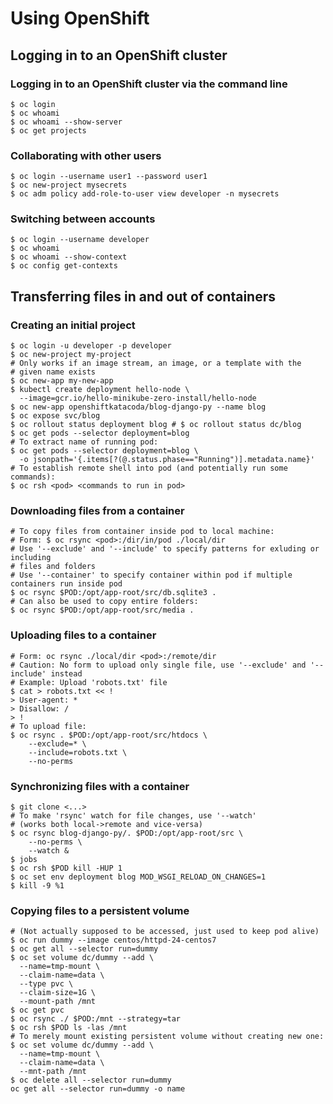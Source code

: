 # Using OpenShift

## Logging in to an OpenShift cluster

### Logging in to an OpenShift cluster via the command line

```
$ oc login
$ oc whoami
$ oc whoami --show-server
$ oc get projects
```

### Collaborating with other users
```
$ oc login --username user1 --password user1
$ oc new-project mysecrets
$ oc adm policy add-role-to-user view developer -n mysecrets
```

### Switching between accounts
```
$ oc login --username developer
$ oc whoami
$ oc whoami --show-context
$ oc config get-contexts
```

## Transferring files in and out of containers

### Creating an initial project
```
$ oc login -u developer -p developer
$ oc new-project my-project
# Only works if an image stream, an image, or a template with the 
# given name exists
$ oc new-app my-new-app 
$ kubectl create deployment hello-node \
  --image=gcr.io/hello-minikube-zero-install/hello-node
$ oc new-app openshiftkatacoda/blog-django-py --name blog
$ oc expose svc/blog
$ oc rollout status deployment blog # $ oc rollout status dc/blog
$ oc get pods --selector deployment=blog
# To extract name of running pod:
$ oc get pods --selector deployment=blog \
  -o jsonpath='{.items[?(@.status.phase=="Running")].metadata.name}'
# To establish remote shell into pod (and potentially run some commands):
$ oc rsh <pod> <commands to run in pod>
```

### Downloading files from a container

```
# To copy files from container inside pod to local machine:
# Form: $ oc rsync <pod>:/dir/in/pod ./local/dir
# Use '--exclude' and '--include' to specify patterns for exluding or including 
# files and folders
# Use '--container' to specify container within pod if multiple containers run inside pod
$ oc rsync $POD:/opt/app-root/src/db.sqlite3 .
# Can also be used to copy entire folders:
$ oc rsync $POD:/opt/app-root/src/media .

```
### Uploading files to a container

```
# Form: oc rsync ./local/dir <pod>:/remote/dir
# Caution: No form to upload only single file, use '--exclude' and '--include' instead
# Example: Upload 'robots.txt' file
$ cat > robots.txt << !
> User-agent: *
> Disallow: /
> !
# To upload file:
$ oc rsync . $POD:/opt/app-root/src/htdocs \
    --exclude=* \
    --include=robots.txt \
    --no-perms
```

### Synchronizing files with a container

```
$ git clone <...>
# To make 'rsync' watch for file changes, use '--watch' 
# (works both local->remote and vice-versa)
$ oc rsync blog-django-py/. $POD:/opt/app-root/src \
    --no-perms \
    --watch &
$ jobs
$ oc rsh $POD kill -HUP 1
$ oc set env deployment blog MOD_WSGI_RELOAD_ON_CHANGES=1
$ kill -9 %1
```

### Copying files to a persistent volume

```
# (Not actually supposed to be accessed, just used to keep pod alive)
$ oc run dummy --image centos/httpd-24-centos7
$ oc get all --selector run=dummy
$ oc set volume dc/dummy --add \
  --name=tmp-mount \
  --claim-name=data \
  --type pvc \
  --claim-size=1G \
  --mount-path /mnt
$ oc get pvc
$ oc rsync ./ $POD:/mnt --strategy=tar
$ oc rsh $POD ls -las /mnt
# To merely mount existing persistent volume without creating new one:
$ oc set volume dc/dummy --add \
  --name=tmp-mount \
  --claim-name=data \
  --mnt-path /mnt
$ oc delete all --selector run=dummy
oc get all --selector run=dummy -o name
```


